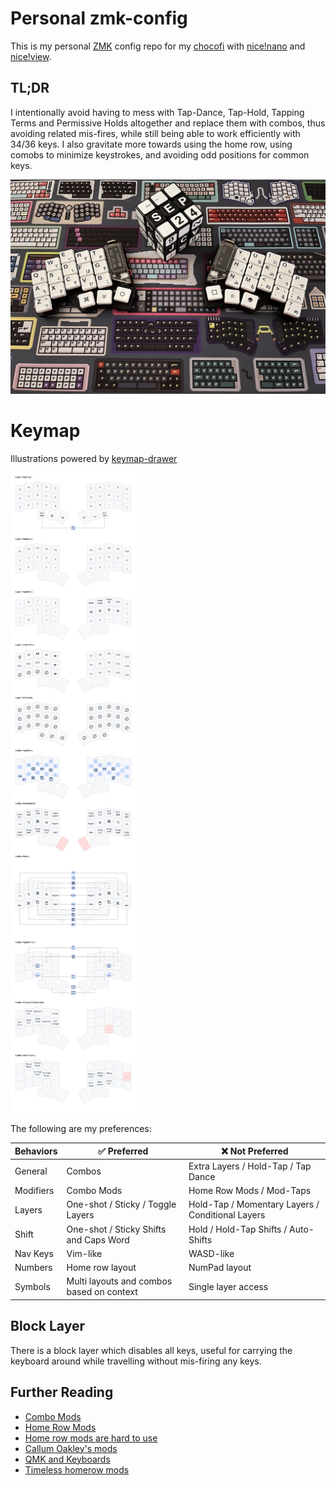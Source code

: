 <!-- for copy/paste: ⌘⌥⇧⌃-->
# Personal zmk-config

This is my personal [ZMK](https://zmk.dev) config repo for my [chocofi](https://github.com/pashutk/chocofi) with [nice!nano](https://nicekeyboards.com/nice-nano/) and [nice!view](https://nicekeyboards.com/nice-view).

## TL;DR

I intentionally avoid having to mess with Tap-Dance, Tap-Hold, Tapping Terms and Permissive Holds altogether and replace them with combos, thus avoiding related mis-fires, while still being able to work efficiently with 34/36 keys. I also gravitate more towards using the home row, using comobs to minimize keystrokes, and avoiding odd positions for common keys.

![chocofi](./chocofi-terryyounghk.jpg)

# Keymap

Illustrations powered by [keymap-drawer](https://caksoylar.github.io/keymap-drawer?keymap_yaml=H4sIAAAAAAAC_-1Z3V7bNhS_5ylUjbXrJlNsh6903W8QSLsVCl1Cu66kmWML4h-O5clyaUbZxV5lv93tKfooe5IdyXb8QRKbQrddcMGJbR39pXN0PoVnjVkkmgsI_TI67Z_S8YBZ3Gkim3Gf9jkTlqBOMurFvGh389X-YbcfBp4r-ua7lb65AEOUhxJmVz5pz88oF2P5jpCGXj8n6CVBOwT9QFCXoFcEHRL0HUH7BB30UqZNgjoEbRPUJugxQU8I-p6gpwTtEoQf4gnbTwT9SFCLoBcEbRH0jKA9YCCYoCWCHqRs57BPfDf00LPDPRgS44A20cmQheIi4VhcHDlu0woCj2qp3Fo4dI_F4mKBZTIorMGsIU5FxP1Zo2Fg2XQyONla59WUrcX6exaNBolCldC4rQMrbhuKmoo2FF1RdFXRNUXXFd1QVF_OFIcVhEJQAGq-mq5mq8lqrpqan_jhT_nl79__kj-aJI8k-VKSD39IuoiTM8BLkjzIJp_n5SPIjzxvGi2w9SZ66IxHA-bl9PBGwn8ryReS3J8s_oSNqPw9sE4o2mZn_uTlMJCPO74jf97nxLonP_wsyWtJeqlMiWVwzs40jx4LDbbgaGD6nuvDMRYZHFhqLkMUzB3m7snw8gr46Ci30TtyZ58Vlf-bJJ9LcvcT6b7FfMHzyp_qMbYVhJlM4akbaAGnb10W5T4HEB-0wIpCWmL16TuRfXrLvGhEtcCL584waPVjZlJudXWIBF1DElOSRglv5PoxYBtG2ivwtwp_ui5Jo1eUbuAx-1QbUi-gPNvY9b-mW4mEUkFbLg47bpvyWT7oKzd0bFtyfeo0_x25_suvvVsRb0W86a20GGScS3lnlg9W097_C-JjY0usln2fPrF8Jxdd8C4oEHVsrjLRpN7K1TfqsdXdlY8tSBboJePOpZccU2lqCigY2t5p4978bBTnrFySLY6zQLjMnzlss9EI5Js5npSHUJyCevjkZz7vR61UudFEzqxIUOqUp6FKIsFOUs2p50Sh6jnW8x4dJiT_9TJ3gpLBz7el5CO4lEPQaTPZ_gkNoUCmUEJDNRQJIUW7uCLzXMvcY86NeuutdRWsK2aLfIdlkyQX9YVmR2LKRxaML38NrDCufzLjm8FQB62wcLy3G4pzEP5HVHDXvk0ARcW8cMPI8joiclzWYg4t6Qe3PBZStOl5EDJ2HFcwngLiLuUj2aDU2iXucBu1BJc4uGO9TTFxlzkMdTmVvV6HWtyW8euxK9BjbgVDfON6LEQo2bgTfPEJ9NoZMi7AnssxDLeZHYXgKX6EJ2_bcZC_lvVgSNkQ0lE7ivWavG5yak2gsX5ghSFquzFL_AY7PYO3_VNhzdTRQ3xRU9X4AOI8CsGb5QpP6VhDLQgBqprIVRY3pu8FW6pbaVlD50ETvTaXCTJXeir95KoQq4kGDFLPiCB2fBxSEAtaNq8pK57cDRfuXSzksAhqJEiPvsIJe6GglPwTduhEVxN2rV_NLhtW3ejlEuXAsk_V3VL-6qAKBZpN3cyjTMI-De06ACCl3pi-DWj8KQ-vtB1Qgr56baGgodfXriPUGgCs35hQ64C2kRztveqTNcAGDT2_epppqyaCSRgFkyjlxqr5YAyGOXV-knGrAMAYjMY0gEkmr0IAzRsFzYc2dwOhCfpOVOs8AwId6suJzu_U8CZgT1Su7hOrtpn5nrqJq2A3MydT15MV7I3MpdSdXnXg0NOQ9aaafTVzMXVZWMG-lvmSug6tYF_PPEddplawb-Rc432NY5KusZw3D05ruYaMlqlP4a9xrbiYuhI-x7XCYOo66v64ir-ReYq6u64RGI30kO_jWiHQSE-5h2tFPCM95gtcK6alfoq_qcEPB22kB310hKsdWB51ahpV7RekZ8GCLDcbS3phAdkOXk6e63PAs5aojK0vmRXYRjn7zG7HyuDLS6sV4GY5Qc7qBC9DGxXQjSyOJL0mYIxc5wrbU6lrY1rqmlZBVaLp5WRQymdTQSuORyW5tXlJbgrq8tJGBaqZ-duMzDcVtuJMjEbm9qo_rnsiudwDS5hpZMrfCqVQRUeMG91i9oJjMBt5hOSabqpEZh3EmVV2yWTrgClfTgVM7wWvIJ6qFtc_fr6y0ukldPKf3quArZZN_hpg8tygqSAolW6ri1oen6rpldqalgGoHD3VvXmuOrsS_oLDrbM--MuxeyJbsRNvHAz7wgr6ofsrdGuG8Q8zQMMGlyAAAA%3D%3D)

![layout](./layout.png)

The following are my preferences:

| Behaviors | ✅ Preferred | ❌ Not Preferred
-|-|-
General | Combos | Extra Layers / Hold-Tap / Tap Dance
Modifiers | Combo Mods | Home Row Mods / Mod-Taps
Layers | One-shot / Sticky / Toggle Layers | Hold-Tap / Momentary Layers / Conditional Layers
Shift | One-shot / Sticky Shifts and Caps Word | Hold / Hold-Tap Shifts / Auto-Shifts
Nav Keys | Vim-like | WASD-like
Numbers | Home row layout | NumPad layout
Symbols | Multi layouts and combos based on context | Single layer access

## Block Layer

There is a block layer which disables all keys, useful for carrying the keyboard around while travelling without mis-firing any keys.

## Further Reading

* [Combo Mods](https://jasoncarloscox.com/blog/combo-mods/)
* [Home Row Mods](https://precondition.github.io/home-row-mods)
* [Home row mods are hard to use](https://getreuer.info/posts/keyboards/faqs/index.html#home-row-mods-are-hard-to-use)
* [Callum Oakley's mods](https://github.com/callum-oakley/qmk_firmware/tree/master/users/callum)
* [QMK and Keyboards](https://getreuer.info/posts/keyboards/index.html)
* [Timeless homerow mods](https://github.com/urob/zmk-config#timeless-homerow-mods)

